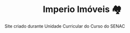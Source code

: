 <h1 align="center">Imperio Imóveis 🏘️</h1>
<p>Site criado durante Unidade Curricular do Curso do SENAC</p>
